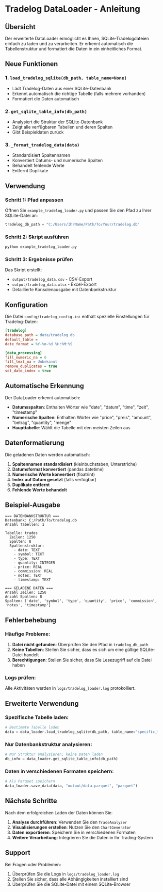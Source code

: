 # Tradelog DataLoader - Anleitung

## Übersicht

Der erweiterte DataLoader ermöglicht es Ihnen, SQLite-Tradelogdateien einfach zu laden und zu verarbeiten. Er erkennt automatisch die Tabellenstruktur und formatiert die Daten in ein einheitliches Format.

## Neue Funktionen

### 1. `load_tradelog_sqlite(db_path, table_name=None)`
- Lädt Tradelog-Daten aus einer SQLite-Datenbank
- Erkennt automatisch die richtige Tabelle (falls mehrere vorhanden)
- Formatiert die Daten automatisch

### 2. `get_sqlite_table_info(db_path)`
- Analysiert die Struktur der SQLite-Datenbank
- Zeigt alle verfügbaren Tabellen und deren Spalten
- Gibt Beispieldaten zurück

### 3. `_format_tradelog_data(data)`
- Standardisiert Spaltennamen
- Konvertiert Datums- und numerische Spalten
- Behandelt fehlende Werte
- Entfernt Duplikate

## Verwendung

### Schritt 1: Pfad anpassen
Öffnen Sie `example_tradelog_loader.py` und passen Sie den Pfad zu Ihrer SQLite-Datei an:

```python
tradelog_db_path = "C:/Users/IhrName/Path/To/Your/tradelog.db"
```

### Schritt 2: Skript ausführen
```bash
python example_tradelog_loader.py
```

### Schritt 3: Ergebnisse prüfen
Das Skript erstellt:
- `output/tradelog_data.csv` - CSV-Export
- `output/tradelog_data.xlsx` - Excel-Export
- Detaillierte Konsolenausgabe mit Datenbankstruktur

## Konfiguration

Die Datei `config/tradelog_config.ini` enthält spezielle Einstellungen für Tradelog-Daten:

```ini
[tradelog]
database_path = data/tradelog.db
default_table = 
date_format = %Y-%m-%d %H:%M:%S

[data_processing]
fill_numeric_na = 0
fill_text_na = Unbekannt
remove_duplicates = true
set_date_index = true
```

## Automatische Erkennung

Der DataLoader erkennt automatisch:

- **Datumsspalten**: Enthalten Wörter wie "date", "datum", "time", "zeit", "timestamp"
- **Numerische Spalten**: Enthalten Wörter wie "price", "preis", "amount", "betrag", "quantity", "menge"
- **Haupttabelle**: Wählt die Tabelle mit den meisten Zeilen aus

## Datenformatierung

Die geladenen Daten werden automatisch:

1. **Spaltennamen standardisiert** (kleinbuchstaben, Unterstriche)
2. **Datumsformat konvertiert** (pandas datetime)
3. **Numerische Werte konvertiert** (float/int)
4. **Index auf Datum gesetzt** (falls verfügbar)
5. **Duplikate entfernt**
6. **Fehlende Werte behandelt**

## Beispiel-Ausgabe

```
=== DATENBANKSTRUKTUR ===
Datenbank: C:/Path/To/tradelog.db
Anzahl Tabellen: 1

Tabelle: trades
  Zeilen: 1250
  Spalten: 8
  Spaltenstruktur:
    - date: TEXT
    - symbol: TEXT
    - type: TEXT
    - quantity: INTEGER
    - price: REAL
    - commission: REAL
    - notes: TEXT
    - timestamp: TEXT

=== GELADENE DATEN ===
Anzahl Zeilen: 1250
Anzahl Spalten: 8
Spalten: ['date', 'symbol', 'type', 'quantity', 'price', 'commission', 'notes', 'timestamp']
```

## Fehlerbehebung

### Häufige Probleme:

1. **Datei nicht gefunden**: Überprüfen Sie den Pfad in `tradelog_db_path`
2. **Keine Tabellen**: Stellen Sie sicher, dass es sich um eine gültige SQLite-Datei handelt
3. **Berechtigungen**: Stellen Sie sicher, dass Sie Lesezugriff auf die Datei haben

### Logs prüfen:
Alle Aktivitäten werden in `logs/tradelog_loader.log` protokolliert.

## Erweiterte Verwendung

### Spezifische Tabelle laden:
```python
# Bestimmte Tabelle laden
data = data_loader.load_tradelog_sqlite(db_path, table_name="specific_table")
```

### Nur Datenbankstruktur analysieren:
```python
# Nur Struktur analysieren, keine Daten laden
db_info = data_loader.get_sqlite_table_info(db_path)
```

### Daten in verschiedenen Formaten speichern:
```python
# Als Parquet speichern
data_loader.save_data(data, "output/data.parquet", "parquet")
```

## Nächste Schritte

Nach dem erfolgreichen Laden der Daten können Sie:

1. **Analyse durchführen**: Verwenden Sie den `TradeAnalyzer`
2. **Visualisierungen erstellen**: Nutzen Sie den `ChartGenerator`
3. **Daten exportieren**: Speichern Sie in verschiedenen Formaten
4. **Weitere Verarbeitung**: Integrieren Sie die Daten in Ihr Trading-System

## Support

Bei Fragen oder Problemen:
1. Überprüfen Sie die Logs in `logs/tradelog_loader.log`
2. Stellen Sie sicher, dass alle Abhängigkeiten installiert sind
3. Überprüfen Sie die SQLite-Datei mit einem SQLite-Browser
